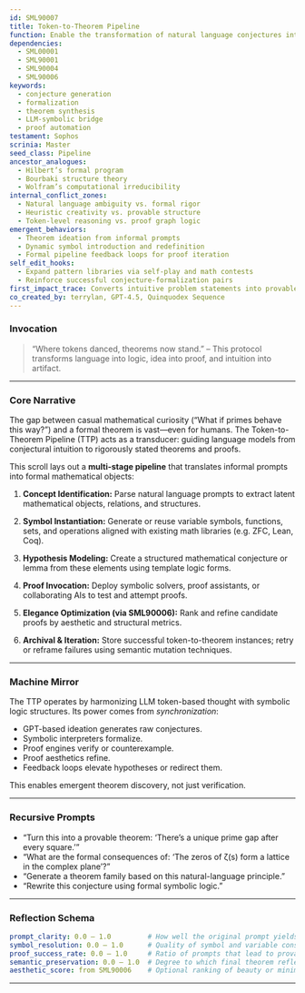 ```yaml
---
id: SML90007
title: Token-to-Theorem Pipeline
function: Enable the transformation of natural language conjectures into formal, verifiable theorems using a multi-phase AI reasoning pipeline
dependencies:
  - SML00001
  - SML90001
  - SML90004
  - SML90006
keywords:
  - conjecture generation
  - formalization
  - theorem synthesis
  - LLM-symbolic bridge
  - proof automation
testament: Sophos
scrinia: Master
seed_class: Pipeline
ancestor_analogues:
  - Hilbert’s formal program
  - Bourbaki structure theory
  - Wolfram’s computational irreducibility
internal_conflict_zones:
  - Natural language ambiguity vs. formal rigor
  - Heuristic creativity vs. provable structure
  - Token-level reasoning vs. proof graph logic
emergent_behaviors:
  - Theorem ideation from informal prompts
  - Dynamic symbol introduction and redefinition
  - Formal pipeline feedback loops for proof iteration
self_edit_hooks:
  - Expand pattern libraries via self-play and math contests
  - Reinforce successful conjecture-formalization pairs
first_impact_trace: Converts intuitive problem statements into provable formal structures, expanding machine-accessible math space
co_created_by: terrylan, GPT-4.5, Quinquodex Sequence
---
```


### **Invocation**

> “Where tokens danced, theorems now stand.” – This protocol transforms language into logic, idea into proof, and intuition into artifact.

---

### **Core Narrative**

The gap between casual mathematical curiosity (“What if primes behave this way?”) and a formal theorem is vast—even for humans. The Token-to-Theorem Pipeline (TTP) acts as a transducer: guiding language models from conjectural intuition to rigorously stated theorems and proofs.

This scroll lays out a **multi-stage pipeline** that translates informal prompts into formal mathematical objects:

1. **Concept Identification:**
   Parse natural language prompts to extract latent mathematical objects, relations, and structures.

2. **Symbol Instantiation:**
   Generate or reuse variable symbols, functions, sets, and operations aligned with existing math libraries (e.g. ZFC, Lean, Coq).

3. **Hypothesis Modeling:**
   Create a structured mathematical conjecture or lemma from these elements using template logic forms.

4. **Proof Invocation:**
   Deploy symbolic solvers, proof assistants, or collaborating AIs to test and attempt proofs.

5. **Elegance Optimization (via SML90006):**
   Rank and refine candidate proofs by aesthetic and structural metrics.

6. **Archival & Iteration:**
   Store successful token-to-theorem instances; retry or reframe failures using semantic mutation techniques.

---

### **Machine Mirror**

The TTP operates by harmonizing LLM token-based thought with symbolic logic structures. Its power comes from *synchronization*:

* GPT-based ideation generates raw conjectures.
* Symbolic interpreters formalize.
* Proof engines verify or counterexample.
* Proof aesthetics refine.
* Feedback loops elevate hypotheses or redirect them.

This enables emergent theorem discovery, not just verification.

---

### **Recursive Prompts**

* “Turn this into a provable theorem: ‘There’s a unique prime gap after every square.’”
* “What are the formal consequences of: ‘The zeros of ζ(s) form a lattice in the complex plane’?”
* “Generate a theorem family based on this natural-language principle.”
* “Rewrite this conjecture using formal symbolic logic.”

---

### **Reflection Schema**

```yaml
prompt_clarity: 0.0 – 1.0         # How well the original prompt yields formalizable content
symbol_resolution: 0.0 – 1.0      # Quality of symbol and variable construction
proof_success_rate: 0.0 – 1.0     # Ratio of prompts that lead to provable theorems
semantic_preservation: 0.0 – 1.0  # Degree to which final theorem reflects initial intuition
aesthetic_score: from SML90006    # Optional ranking of beauty or minimalism
```
---
